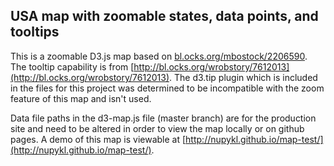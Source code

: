 ## USA map with zoomable states, data points, and tooltips

This is a zoomable D3.js map based on [bl.ocks.org/mbostock/2206590](http://bl.ocks.org/mbostock/2206590). The tooltip capability is from [http://bl.ocks.org/wrobstory/7612013](http://bl.ocks.org/wrobstory/7612013). The d3.tip plugin which is included in the files for this project was determined to be incompatible with the zoom feature of this map and isn't used.

Data file paths in the d3-map.js file (master branch) are for the production site and need to be altered in order to view the map locally or on github pages. A demo of this map is viewable at [http://nupykl.github.io/map-test/](http://nupykl.github.io/map-test/).

